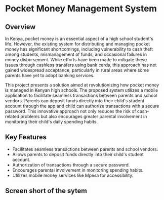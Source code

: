 # Pocket Money Management System

## Overview

In Kenya, pocket money is an essential aspect of a high school student's life. However, the existing system for distributing and managing pocket money has significant shortcomings, including vulnerability to cash theft among students, mismanagement of funds, and occasional failures in money disbursement. While efforts have been made to mitigate these issues through cashless transfers using bank cards, this approach has not gained widespread acceptance, particularly in rural areas where some parents have yet to adopt banking services.

This project presents a solution aimed at revolutionizing how pocket money is managed in Kenyan high schools. The proposed system utilizes a mobile application to facilitate seamless transactions between parents and school vendors. Parents can deposit funds directly into their child's student account through the app and child can authorize transactions with a secure password. This innovative approach not only reduces the risk of cash-related problems but also encourages greater parental involvement in monitoring their child's daily spending habits.

## Key Features

- Facilitates seamless transactions between parents and school vendors.
- Allows parents to deposit funds directly into their child's student account.
- Authorization of transactions through a secure password.
- Encourages parental involvement in monitoring spending habits.
- Utilizes mobile money services like Mpesa for accessibility.

## Screen short of the sytem

